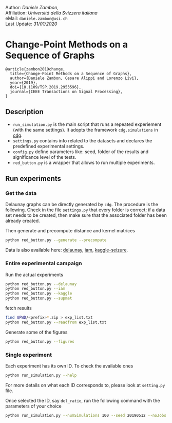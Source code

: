 Author: *Daniele Zambon*,  
Affiliation: *Università della Svizzera italiana*  
eMail: `daniele.zambon@usi.ch`  
Last Update: *31/01/2020*  

# Change-Point Methods on a Sequence of Graphs 

```
@article{zambon2019change,
  title={Change-Point Methods on a Sequence of Graphs},
  author={Daniele Zambon, Cesare Alippi and Lorenzo Livi},
  year={2019},
  doi={10.1109/TSP.2019.2953596},
  journal={IEEE Transactions on Signal Processing},
}
```


## Description

* `run_simulation.py` is the main script that runs a repeated experiement (with the same settings). It adopts the framework `cdg.simulations` in [cdg](https://github.com/dzambon/cdg). 
* `settings.py` contains info related to the datasets and declares the predefined experimental settings.
* `config.py` define parameters like: seed, folder of the results and significance level of the tests.
* `red_button.py` is a wrapper that allows to run multiple experiments.


## Run experiments

### Get the data

Delaunay graphs can be directly generated by `cdg`. The procedure is the following.
Check in the file `settings.py` that every folder is correct; if a data set needs to be created, 
then make sure that the associated folder has been already created.

Then generate and precompute distance and kernel matrices
```bash
python red_button.py --generate --precompute
```

Data is also available here: 
[delaunay](https://www.inf.usi.ch/phd/zambon/dl/datasets/tsp19/data200105_delaunay.zip),
[iam](https://www.inf.usi.ch/phd/zambon/dl/datasets/tsp19/data200105_iam.zip),
[kaggle-seizure](https://www.inf.usi.ch/phd/zambon/dl/datasets/tsp19/data200105_kaggle-seizure.zip).


### Entire experimental campaign


Run the actual experiments
```bash
python red_button.py --delaunay
python red_button.py --iam
python red_button.py --kaggle
python red_button.py --supmat
```

fetch results
```bash
find $PWD/<prefix>*.zip > exp_list.txt
python red_button.py --readfrom exp_list.txt
```

Generate some of the figures
```bash
python red_button.py --figures
```


### Single experiment

Each experiment has its own ID. To check the available ones
```bash
python run_simulation.py --help
```
For more details on what each ID corresponds to, please look at `setting.py` file.

Once selected the ID, say `del_ratio`, run the following command with the parameters of your choice
```bash
python run_simulation.py --numSimulations 100 --seed 20190512 --noJobs 15 --test mucpm --experiment del_ratio
```
